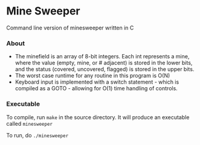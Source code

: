 # Mine Sweeper

Command line version of minesweeper written in C

### About

* The minefield is an array of 8-bit integers. Each int represents a mine, where the value (empty, mine, or # adjacent) is stored in the lower bits, and the status (covered, uncovered, flagged) is stored in the upper bits.
* The worst case runtime for any routine in this program is O(N)
* Keyboard input is implemented with a switch statement - which is compiled as a GOTO - allowing for O(1) time handling of controls.

### Executable

To compile, run `make` in the source directory. It will produce an executable called `minesweeper`

To run, do `./minesweeper`
